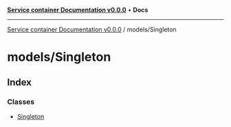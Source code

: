 [**Service container Documentation v0.0.0**](../../README.md) • **Docs**

***

[Service container Documentation v0.0.0](../../modules.md) / models/Singleton

# models/Singleton

## Index

### Classes

- [Singleton](classes/Singleton.md)
